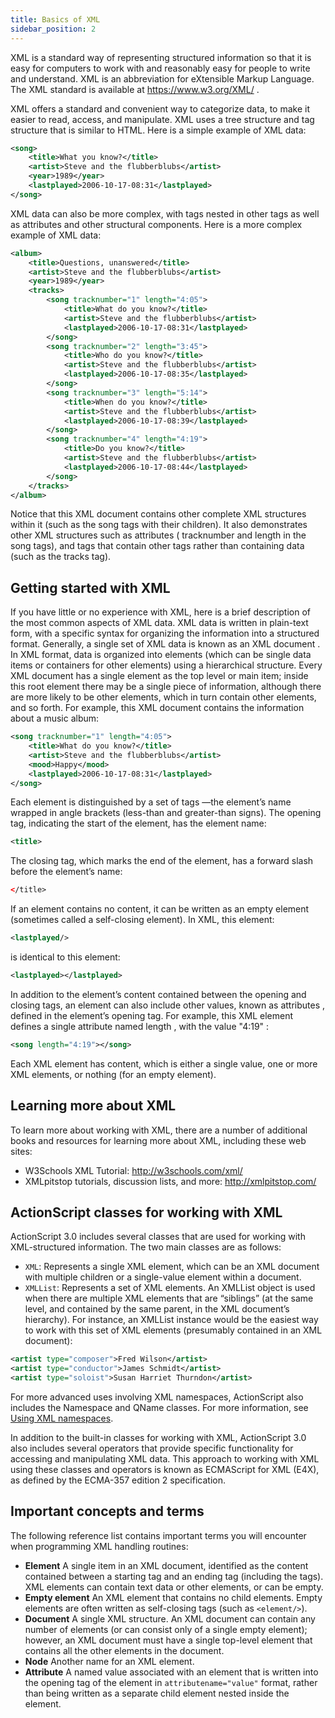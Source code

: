 ```yaml
---
title: Basics of XML
sidebar_position: 2
---
```


XML is a standard way of representing structured information so that it is easy for computers to work with and reasonably easy for people to write and understand. XML is an abbreviation for eXtensible Markup Language. The XML standard is available at https://www.w3.org/XML/ .

XML offers a standard and convenient way to categorize data, to make it easier to read, access, and manipulate. XML uses a tree structure and tag structure that is similar to HTML. Here is a simple example of XML data:

```xml
<song>
    <title>What you know?</title>
    <artist>Steve and the flubberblubs</artist>
    <year>1989</year>
    <lastplayed>2006-10-17-08:31</lastplayed>
</song>
```

XML data can also be more complex, with tags nested in other tags as well as attributes and other structural components. Here is a more complex example of XML data:

```xml
<album>
    <title>Questions, unanswered</title>
    <artist>Steve and the flubberblubs</artist>
    <year>1989</year>
    <tracks>
        <song tracknumber="1" length="4:05">
            <title>What do you know?</title>
            <artist>Steve and the flubberblubs</artist>
            <lastplayed>2006-10-17-08:31</lastplayed>
        </song>
        <song tracknumber="2" length="3:45">
            <title>Who do you know?</title>
            <artist>Steve and the flubberblubs</artist>
            <lastplayed>2006-10-17-08:35</lastplayed>
        </song>
        <song tracknumber="3" length="5:14">
            <title>When do you know?</title>
            <artist>Steve and the flubberblubs</artist>
            <lastplayed>2006-10-17-08:39</lastplayed>
        </song>
        <song tracknumber="4" length="4:19">
            <title>Do you know?</title>
            <artist>Steve and the flubberblubs</artist>
            <lastplayed>2006-10-17-08:44</lastplayed>
        </song>
    </tracks>
</album>
```

Notice that this XML document contains other complete XML structures within it (such as the song tags with their children). It also demonstrates other XML structures such as attributes ( tracknumber and length in the song tags), and tags that contain other tags rather than containing data (such as the tracks tag).

## Getting started with XML

If you have little or no experience with XML, here is a brief description of the most common aspects of XML data. XML data is written in plain-text form, with a specific syntax for organizing the information into a structured format. Generally, a single set of XML data is known as an XML document . In XML format, data is organized into elements (which can be single data items or containers for other elements) using a hierarchical structure. Every XML document has a single element as the top level or main item; inside this root element there may be a single piece of information, although there are more likely to be other elements, which in turn contain other elements, and so forth. For example, this XML document contains the information about a music album:

```xml
<song tracknumber="1" length="4:05">
    <title>What do you know?</title>
    <artist>Steve and the flubberblubs</artist>
    <mood>Happy</mood>
    <lastplayed>2006-10-17-08:31</lastplayed>
</song>
```

Each element is distinguished by a set of tags —the element’s name wrapped in angle brackets (less-than and greater-than signs). The opening tag, indicating the start of the element, has the element name:

```xml
<title>
```

The closing tag, which marks the end of the element, has a forward slash before the element’s name:

```xml
</title>
```

If an element contains no content, it can be written as an empty element (sometimes called a self-closing element). In XML, this element:

```xml
<lastplayed/>
```

is identical to this element:

```xml
<lastplayed></lastplayed>
```

In addition to the element’s content contained between the opening and closing tags, an element can also include other values, known as attributes , defined in the element’s opening tag. For example, this XML element defines a single attribute named length , with the value "4:19" :

```xml
<song length="4:19"></song>
```

Each XML element has content, which is either a single value, one or more XML elements, or nothing (for an empty element).

## Learning more about XML

To learn more about working with XML, there are a number of additional books and resources for learning more about XML, including these web sites:

- W3Schools XML Tutorial: http://w3schools.com/xml/
- XMLpitstop tutorials, discussion lists, and more: http://xmlpitstop.com/

## ActionScript classes for working with XML

ActionScript 3.0 includes several classes that are used for working with XML-structured information. The two main classes are as follows:

- `XML`: Represents a single XML element, which can be an XML document with multiple children or a single-value element within a document.
- `XMLList`: Represents a set of XML elements. An XMLList object is used when there are multiple XML elements that are “siblings” (at the same level, and contained by the same parent, in the XML document’s hierarchy). For instance, an XMLList instance would be the easiest way to work with this set of XML elements (presumably contained in an XML document):

```xml
<artist type="composer">Fred Wilson</artist>
<artist type="conductor">James Schmidt</artist>
<artist type="soloist">Susan Harriet Thurndon</artist>
```

For more advanced uses involving XML namespaces, ActionScript also includes the Namespace and QName classes. For more information, see [Using XML namespaces](using-xml-namespaces.md).

In addition to the built-in classes for working with XML, ActionScript 3.0 also includes several operators that provide specific functionality for accessing and manipulating XML data. This approach to working with XML using these classes and operators is known as ECMAScript for XML (E4X), as defined by the ECMA-357 edition 2 specification.

## Important concepts and terms

The following reference list contains important terms you will encounter when programming XML handling routines:

- **Element** A single item in an XML document, identified as the content contained between a starting tag and an ending tag (including the tags). XML elements can contain text data or other elements, or can be empty.
- **Empty element** An XML element that contains no child elements. Empty elements are often written as self-closing tags (such as `<element/>`).
- **Document** A single XML structure. An XML document can contain any number of elements (or can consist only of a single empty element); however, an XML document must have a single top-level element that contains all the other elements in the document.
- **Node** Another name for an XML element.
- **Attribute** A named value associated with an element that is written into the opening tag of the element in `attributename="value"` format, rather than being written as a separate child element nested inside the element.
